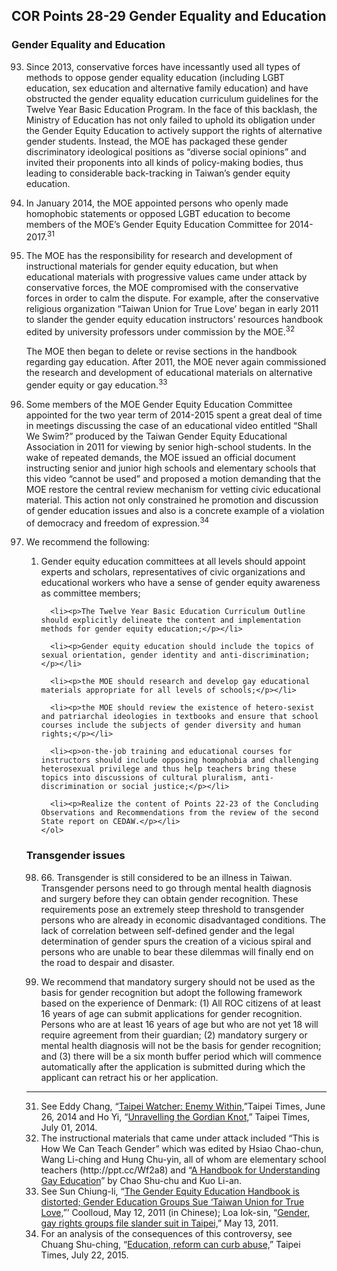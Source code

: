 ## COR Points 28-29 Gender Equality and Education

### Gender Equality and Education

<ol start="93">
  <li><p>Since 2013, conservative forces have incessantly used all types of methods to oppose gender equality education (including LGBT education, sex education and alternative family education) and have obstructed the gender equality education curriculum guidelines for the Twelve Year Basic Education Program. In the face of this backlash, the Ministry of Education has not only failed to uphold its obligation under the Gender Equity Education to actively support the rights of alternative gender students. Instead, the MOE has packaged these gender discriminatory ideological positions as “diverse social opinions” and invited their proponents into all kinds of policy-making bodies, thus leading to considerable back-tracking in Taiwan’s gender equity education.</p></li>

  <li><p>In January 2014, the MOE appointed persons who openly made homophobic statements or opposed LGBT education to become members of the MOE’s Gender Equity Education Committee for 2014-2017.<sup>31</sup></p></li>

  <li><p>The MOE has the responsibility for research and development of instructional materials for gender equity education, but when educational materials with progressive values came under attack by conservative forces, the MOE compromised with the conservative forces in order to calm the dispute. For example, after the conservative religious organization “Taiwan Union for True Love’ began in early 2011 to slander the gender equity education instructors’ resources handbook edited by university professors under commission by the MOE.<sup>32</sup></p>

  <p>The MOE then began to delete or revise sections in the handbook regarding gay education. After 2011, the MOE never again commissioned the research and development of educational materials on alternative gender equity or gay education.<sup>33</sup></p></li>

  <li><p>Some members of the MOE Gender Equity Education Committee appointed for the two year term of 2014-2015 spent a great deal of time in meetings discussing the case of an educational video entitled “Shall We Swim?” produced by the Taiwan Gender Equity Educational Association in 2011 for viewing by senior high-school students. In the wake of repeated demands, the MOE issued an official document instructing senior and junior high schools and elementary schools that this video “cannot be used” and proposed a motion demanding that the MOE restore the central review mechanism for vetting civic educational material. This action not only constrained he promotion and discussion of gender education issues and also is a concrete example of a violation of democracy and freedom of expression.<sup>34</sup></p></li>

  <li><p>We recommend the following:</p>
    <ol>
      <li><p>Gender equity education committees at all levels should appoint experts and scholars, representatives of civic organizations and educational workers who have a sense of gender equity awareness as committee members;</p></li>

      <li><p>The Twelve Year Basic Education Curriculum Outline should explicitly delineate the content and implementation methods for gender equity education;</p></li>

      <li><p>Gender equity education should include the topics of sexual orientation, gender identity and anti-discrimination;</p></li>

      <li><p>the MOE should research and develop gay educational materials appropriate for all levels of schools;</p></li>

      <li><p>the MOE should review the existence of hetero-sexist and patriarchal ideologies in textbooks and ensure that school courses include the subjects of gender diversity and human rights;</p></li>

      <li><p>on-the-job training and educational courses for instructors should include opposing homophobia and challenging heterosexual privilege and thus help teachers bring these topics into discussions of cultural pluralism, anti-discrimination or social justice;</p></li>

      <li><p>Realize the content of Points 22-23 of the Concluding Observations and Recommendations from the review of the second State report on CEDAW.</p></li>
    </ol>
  </li>
</ol>

### Transgender issues

<ol start="98">
  <li><p>66. Transgender is still considered to be an illness in Taiwan. Transgender persons need to go through mental health diagnosis and surgery before they can obtain gender recognition. These requirements pose an extremely steep threshold to transgender persons who are already in economic disadvantaged conditions. The lack of correlation between self-defined gender and the legal determination of gender spurs the creation of a vicious spiral and persons who are unable to bear these dilemmas will finally end on the road to despair and disaster.</p></li>

  <li><p>We recommend that mandatory surgery should not be used as the basis for gender recognition but adopt the following framework based on the experience of Denmark: (1) All ROC citizens of at least 16 years of age can submit applications for gender recognition. Persons who are at least 16 years of age but who are not yet 18 will require agreement from their guardian; (2) mandatory surgery or mental health diagnosis will not be the basis for gender recognition; and (3) there will be a six month buffer period which will commence automatically after the application is submitted during which the applicant can retract his or her application.</p></li>
</ol>

-----

<ol start="31">
  <li>See Eddy Chang, “<a href="http://goo.gl/gP9mjy" target="_blank">Taipei Watcher: Enemy Within,</a>”Taipei Times, June 26, 2014 and Ho Yi, “<a href="http://www.taipeitimes.com/News/feat/print/2014/07/01/2003594066/" target="_blank">Unravelling the Gordian Knot,</a>” Taipei Times, July 01, 2014.</li>
  <li>The instructional materials that came under attack included “This is How We Can Teach Gender” which was edited by Hsiao Chao-chun, Wang Li-ching and Hung Chu-yin, all of whom are elementary school teachers (http://ppt.cc/Wf2a8) and “<a href="http://ppt.cc/jBw3O" target="_blank">A Handbook for Understanding Gay Education</a>” by Chao Shu-chu and Kuo Li-an.</li>
  <li>See Sun Chiung-li, “<a href="http://www.coolloud.org.tw/node/61717/" target="_blank">The Gender Equity Education Handbook is distorted; Gender Education Groups Sue ‘Taiwan Union for True Love,</a>”’ Coolloud, May 12, 2011 (in Chinese); Loa Iok-sin, “<a href="http://goo.gl/iykGmt" target="_blank">Gender, gay rights groups file slander suit in Taipei,</a>” May 13, 2011.</li>
  <li>For an analysis of the consequences of this controversy, see Chuang Shu-ching, “<a href="http://goo.gl/P5n9Nm" target="_blank">Education, reform can curb abuse,</a>” Taipei Times, July 22, 2015.</li>
</ol>